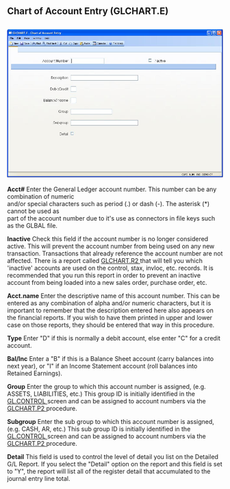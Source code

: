 ##  Chart of Account Entry (GLCHART.E)

<PageHeader />

##

![](./GLCHART-E-1.jpg)

**Acct#** Enter the General Ledger account number. This number can be any
combination of numeric  
and/or special characters such as period (.) or dash (-). The asterisk (*)
cannot be used as  
part of the account number due to it's use as connectors in file keys such as
the GLBAL file.  
  
**Inactive** Check this field if the account number is no longer considered active. This will prevent the account number from being used on any new transaction. Transactions that already reference the account number are not affected. There is a report called [ GLCHART.R2 ](GLCHART-R2/README.md) that will tell you which 'inactive' accounts are used on the control, stax, invloc, etc. records. It is recommended that you run this report in order to prevent an inactive account from being loaded into a new sales order, purchase order, etc.   
  
**Acct.name** Enter the descriptive name of this account number. This can be
entered as any combination of alpha and/or numeric characters, but it is
important to remember that the description entered here also appears on the
financial reports. If you wish to have them printed in upper and lower case on
those reports, they should be entered that way in this procedure.  
  
**Type** Enter "D" if this is normally a debit account, else enter "C" for a
credit account.  
  
**Bal/Inc** Enter a "B" if this is a Balance Sheet account (carry balances
into next year), or "I" if an Income Statement account (roll balances into
Retained Earnings).  
  
**Group** Enter the group to which this account number is assigned, (e.g. ASSETS, LIABILITIES, etc.) This group ID is initially identified in the [ GL.CONTROL ](GL-CONTROL/README.md) screen and can be assigned to account numbers via the [ GLCHART.P2 ](GLCHART-P2/README.md) procedure.   
  
**Subgroup** Enter the sub group to which this account number is assigned, (e.g. CASH, AR, etc.) This sub group ID is initially identified in the [ GL.CONTROL ](GL-CONTROL/README.md) screen and can be assigned to account numbers via the [ GLCHART.P2 ](GLCHART-P2/README.md) procedure.   
  
**Detail** This field is used to control the level of detail you list on the
Detailed G/L Report. If you select the "Detail" option on the report and this
field is set to "Y", the report will list all of the register detail that
accumulated to the journal entry line total.  
  
  
<badge text= "Version 8.10.57" vertical="middle" />

<PageFooter />